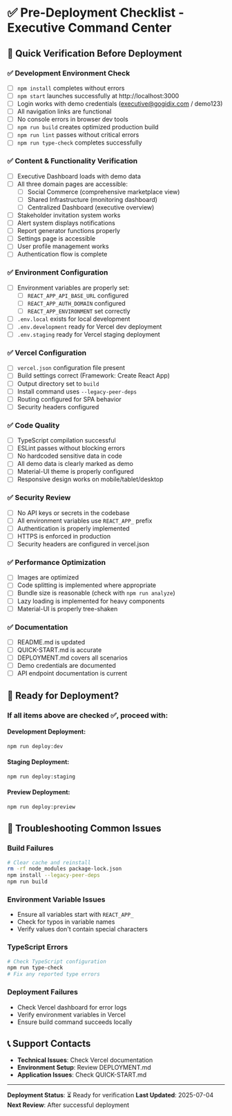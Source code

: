 # ✅ Pre-Deployment Checklist - Executive Command Center

## 🎯 Quick Verification Before Deployment

### ✅ Development Environment Check
- [ ] `npm install` completes without errors
- [ ] `npm start` launches successfully at http://localhost:3000
- [ ] Login works with demo credentials (executive@gogidix.com / demo123)
- [ ] All navigation links are functional
- [ ] No console errors in browser dev tools
- [ ] `npm run build` creates optimized production build
- [ ] `npm run lint` passes without critical errors
- [ ] `npm run type-check` completes successfully

### ✅ Content & Functionality Verification
- [ ] Executive Dashboard loads with demo data
- [ ] All three domain pages are accessible:
  - [ ] Social Commerce (comprehensive marketplace view)
  - [ ] Shared Infrastructure (monitoring dashboard)
  - [ ] Centralized Dashboard (executive overview)
- [ ] Stakeholder invitation system works
- [ ] Alert system displays notifications
- [ ] Report generator functions properly
- [ ] Settings page is accessible
- [ ] User profile management works
- [ ] Authentication flow is complete

### ✅ Environment Configuration
- [ ] Environment variables are properly set:
  - [ ] `REACT_APP_API_BASE_URL` configured
  - [ ] `REACT_APP_AUTH_DOMAIN` configured
  - [ ] `REACT_APP_ENVIRONMENT` set correctly
- [ ] `.env.local` exists for local development
- [ ] `.env.development` ready for Vercel dev deployment
- [ ] `.env.staging` ready for Vercel staging deployment

### ✅ Vercel Configuration
- [ ] `vercel.json` configuration file present
- [ ] Build settings correct (Framework: Create React App)
- [ ] Output directory set to `build`
- [ ] Install command uses `--legacy-peer-deps`
- [ ] Routing configured for SPA behavior
- [ ] Security headers configured

### ✅ Code Quality
- [ ] TypeScript compilation successful
- [ ] ESLint passes without blocking errors
- [ ] No hardcoded sensitive data in code
- [ ] All demo data is clearly marked as demo
- [ ] Material-UI theme is properly configured
- [ ] Responsive design works on mobile/tablet/desktop

### ✅ Security Review
- [ ] No API keys or secrets in the codebase
- [ ] All environment variables use `REACT_APP_` prefix
- [ ] Authentication is properly implemented
- [ ] HTTPS is enforced in production
- [ ] Security headers are configured in vercel.json

### ✅ Performance Optimization
- [ ] Images are optimized
- [ ] Code splitting is implemented where appropriate
- [ ] Bundle size is reasonable (check with `npm run analyze`)
- [ ] Lazy loading is implemented for heavy components
- [ ] Material-UI is properly tree-shaken

### ✅ Documentation
- [ ] README.md is updated
- [ ] QUICK-START.md is accurate
- [ ] DEPLOYMENT.md covers all scenarios
- [ ] Demo credentials are documented
- [ ] API endpoint documentation is current

## 🚀 Ready for Deployment?

### If all items above are checked ✅, proceed with:

#### Development Deployment:
```bash
npm run deploy:dev
```

#### Staging Deployment:
```bash
npm run deploy:staging
```

#### Preview Deployment:
```bash
npm run deploy:preview
```

## 🔧 Troubleshooting Common Issues

### Build Failures
```bash
# Clear cache and reinstall
rm -rf node_modules package-lock.json
npm install --legacy-peer-deps
npm run build
```

### Environment Variable Issues
- Ensure all variables start with `REACT_APP_`
- Check for typos in variable names
- Verify values don't contain special characters

### TypeScript Errors
```bash
# Check TypeScript configuration
npm run type-check
# Fix any reported type errors
```

### Deployment Failures
- Check Vercel dashboard for error logs
- Verify environment variables in Vercel
- Ensure build command succeeds locally

## 📞 Support Contacts

- **Technical Issues**: Check Vercel documentation
- **Environment Setup**: Review DEPLOYMENT.md
- **Application Issues**: Check QUICK-START.md

---

**Deployment Status**: ⏳ Ready for verification
**Last Updated**: 2025-07-04
**Next Review**: After successful deployment